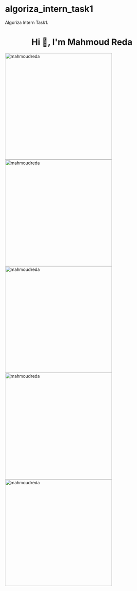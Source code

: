 # algoriza_intern_task1

Algoriza Intern Task1.

<h1 align="center">Hi 👋, I'm Mahmoud Reda</h1>
<img align="left" width="350" src="https://firebasestorage.googleapis.com/v0/b/talabat-d4b5a.appspot.com/o/WhatsApp%20Image%202022-06-29%20at%204.03.29%20PM%20(1).jpeg?alt=media&token=3717da56-758b-4e6e-be9c-e31e8399710e" alt="mahmoudreda" />

<img align="left" width="350" src="https://firebasestorage.googleapis.com/v0/b/talabat-d4b5a.appspot.com/o/WhatsApp%20Image%202022-06-29%20at%204.03.29%20PM.jpeg?alt=media&token=03ddd4bd-abe1-469a-9769-538b706ae50b" alt="mahmoudreda" />

<img align="left" width="350" src="https://firebasestorage.googleapis.com/v0/b/talabat-d4b5a.appspot.com/o/WhatsApp%20Image%202022-06-29%20at%204.03.31%20PM.jpeg?alt=media&token=e009f86a-2581-4483-b136-6b55c7d99c25" alt="mahmoudreda" />

<img align="left" width="350" src="https://firebasestorage.googleapis.com/v0/b/talabat-d4b5a.appspot.com/o/WhatsApp%20Image%202022-06-29%20at%204.03.31%20PM%20(1).jpeg?alt=media&token=12e710c4-3573-407e-b696-85cb6a74b4a5" alt="mahmoudreda" />

<img align="left" width="350" src="https://firebasestorage.googleapis.com/v0/b/talabat-d4b5a.appspot.com/o/WhatsApp%20Image%202022-06-29%20at%204.03.32%20PM.jpeg?alt=media&token=3ae7543d-82db-4ce9-817f-1b38a6d0b4ff" alt="mahmoudreda" />

